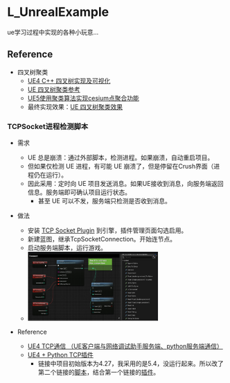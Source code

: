 # L_UnrealExample
ue学习过程中实现的各种小玩意...

## Reference
- 四叉树聚类
  - [UE4 C++ 四叉树实现及可视化](https://www.cnblogs.com/shiroe/p/15526194.html)
  - [UE 四叉树聚类参考](https://www.bilibili.com/opus/931946614102163474?jump_opus=1)
  - [UE5使用聚类算法实现cesium点聚合功能](https://zhuanlan.zhihu.com/p/632613588)
  - 最终实现效果：[UE 四叉树聚类效果](https://www.bilibili.com/video/BV1Sx4y1i7nv/)

### TCPSocket进程检测脚本
- 需求
  - UE 总是崩溃：通过外部脚本，检测进程。如果崩溃，自动重启项目。
  - 但如果仅检测 UE 进程，有可能 UE 崩溃了，但是停留在Crush界面（进程仍在运行）。
  - 因此采用：定时向 UE 项目发送消息。如果UE接收到消息，向服务端返回信息。服务端即可确认项目运行状态。
    - 甚至 UE 可以不发，服务端只检测是否收到消息。

- 做法
  - 安装 [TCP Socket Plugin](https://www.fab.com/listings/48db4522-8a05-4b91-bcf8-4217a698339b) 到引擎，插件管理页面勾选启用。
  - 新建蓝图，继承TcpSocketConnection。开始连节点。
  - 启动服务端脚本，运行游戏。
  - <img alt="tcp_socket.png" src="Content/doc/tcp_socket.png" width="300"/>

- Reference
  - [UE4 TCP通信 （UE客户端与网络调试助手服务端、python服务端通信）](https://blog.csdn.net/ChaoChao66666/article/details/127948807)
  - [UE4 + Python TCP插件](https://zhuanlan.zhihu.com/p/139578002)
    - 链接中项目初始版本为4.27，我采用的是5.4，没运行起来。所以改了第二个链接的[脚本](https://github.com/forMyReason/L_UnrealPython/blob/main/Socket/python_tcp.py)，结合第一个链接的[插件](https://www.fab.com/listings/48db4522-8a05-4b91-bcf8-4217a698339b)。